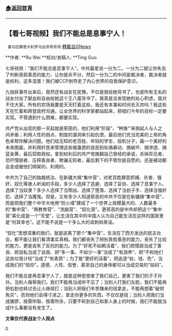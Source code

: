 ###  [:house:返回首頁](https://github.com/ourhimalayas/txt)
---

## 【看七哥视频】我们不能总是息事宁人！
` 喜马拉雅意大利罗马达芬奇农场` [轉載自GNews](https://gnews.org/zh-hans/896491/)

**作者: **Ru Wei  **校对/发稿人: **Ting Guo

七哥视频：“我们不能总是息事宁人”，中共最爱说一分为二，一分为二就让你失去了判断真假善恶的能力、让你是非不分，然后一分为二的中间是裁决者，裁决者就是权利，这多混蛋！我们被CCP剥夺走了内心世界的自我保护意识。

九指妖事件出来后，竟然还有战友在犹豫。不仅是我给她背书了，也是所有无名的战友付出了献血和自由给她这个王八蛋背书了。我真是没发现她的处心积虑，我对不住大家。所有的农场我要是天天盯着这些，我还有本事和时间去灭共吗？我这些天在忙着和拜登政府沟通，让全世界的科学家都站起来，把咱们今年的目标一定要实现。不管遇到什么困难，都要实现。

共产党从出现的那一天起就是邪恶的，他们利用“阶级”、“种族”’来挑起人与人之间矛盾；利用人性的弱点、制度的漏洞来引起仇恨，最后他们充当完美的上帝的角色来帮你解决问题。他们给无知的老百姓、年轻的学生、投机分子，画一个美好的未来图画，并利用奸民来管理这些被蛊惑的良民到处搞暴动、搞破坏、搞渗透、搞蓝金黄，最后窃取政权。拿到权利后的共产党推翻自己曾经的承诺，杀掉异见者、恐吓懦弱者、压榨善良者、欺骗无知者，最后剩下的不管你是自愿的，还是被动都会变成被他们绑架的、利用的。

中共为了自己的独裁统治，在新疆大搞“集中营”，对老百姓肆意抓捕、杀害、强奸、奴化等骇人听闻的手段，多少人选择了逃避、选择了妥协、选择了息事宁人、选择了当奴隶？多少人选择了当帮凶、选择了堕落、选择了当刽子手、选择当强奸犯、选择了当魔鬼。但是，又有多少人知道邪恶的中共不仅是在新疆搞“集中营”，而是把我们整个中华大地用“防火墙”建成了一个世界上规模最大的、人数最多的“集中营”、“再教育营”、“洗脑营”、“奴化营”。更邪恶的是中共却把这个“集中营”美化成是一个“天堂”，让生活在其中的中国人认为自己能生活在这样的国家里是“何其幸也”。这不能不说是一个多么大的讽刺和笑话。

“奴化”思想深重的我们，就是逃离了那个“集中营”，生活在了西方发达的民主社会，都不能让我们看清事实真相。我们都丧失了辨别真假善恶的能力，丧失了比较的能力，更是丧失了反抗的能力。为了“好死不如赖活着”，我们把懦弱当成了善良、把自私当成了自我、把“多一事，不如少一事”当成了“有涵养”、把“不和他们这些垃圾计较”当成了“有素质”；为了能“更好的活着”，把追逐“权、钱、色”，当成我们的“信仰”，道德、人性、信誉、甚至自己的身体都可以当成交易的“砝码”。

我们不能总是再息事宁人了，就是这种思想害了我们自己，更害了我们的子子孙孙。当别人侮辱我们，我们不能再当成听不见了；当别人打我们左脸，我们不能再把右脸也转过去让人继续打；当别人把我们辛苦赚来的钱拿走，不能再想着“破财免灾”，否则他们会得寸进之，拿走你更多的东西，不仅仅是钱；当别人把我们当成猪猡，按需所取、按需所杀，只要不轮到自己和家人身上的时候，我们不能就当成什么事都没有发生了。

**文章仅代表战友个人观点**

0
